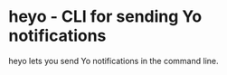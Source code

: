 heyo - CLI for sending Yo notifications
====

heyo lets you send Yo notifications in the command line.
